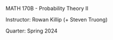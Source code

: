 MATH 170B - Probability Theory II

Instructor: Rowan Killip (+ Steven Truong)

Quarter: Spring 2024
